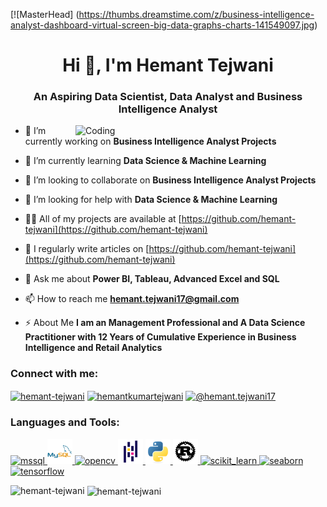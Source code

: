 
[![MasterHead] (https://thumbs.dreamstime.com/z/business-intelligence-analyst-dashboard-virtual-screen-big-data-graphs-charts-141549097.jpg)
<h1 align="center">Hi 👋, I'm Hemant Tejwani</h1>
<h3 align="center">An Aspiring Data Scientist, Data Analyst and Business Intelligence Analyst</h3>
<img align="right" alt="Coding" width="400" src="https://media2.giphy.com/media/hXRrrNr5yVBDnSsWHw/giphy.gif?cid=790b7611f9d907e38ceeb8709255c0b84d5dfe419f4d4545&rid=giphy.gif&ct=g">


- 🔭 I’m currently working on **Business Intelligence Analyst Projects**

- 🌱 I’m currently learning **Data Science & Machine Learning**

- 👯 I’m looking to collaborate on **Business Intelligence Analyst Projects**

- 🤝 I’m looking for help with **Data Science & Machine Learning**

- 👨‍💻 All of my projects are available at [https://github.com/hemant-tejwani](https://github.com/hemant-tejwani)

- 📝 I regularly write articles on [https://github.com/hemant-tejwani](https://github.com/hemant-tejwani)

- 💬 Ask me about **Power BI, Tableau, Advanced Excel and SQL**

- 📫 How to reach me **hemant.tejwani17@gmail.com**

- ⚡ About Me **I am an Management Professional and A Data Science Practitioner with 12 Years of Cumulative Experience in Business Intelligence and Retail Analytics**

<h3 align="left">Connect with me:</h3>
<p align="left">
<a href="https://linkedin.com/in/hemant-tejwani" target="blank"><img align="center" src="https://raw.githubusercontent.com/rahuldkjain/github-profile-readme-generator/master/src/images/icons/Social/linked-in-alt.svg" alt="hemant-tejwani" height="30" width="40" /></a>
<a href="https://kaggle.com/hemantkumartejwani" target="blank"><img align="center" src="https://raw.githubusercontent.com/rahuldkjain/github-profile-readme-generator/master/src/images/icons/Social/kaggle.svg" alt="hemantkumartejwani" height="30" width="40" /></a>
<a href="https://medium.com/@hemant.tejwani17" target="blank"><img align="center" src="https://raw.githubusercontent.com/rahuldkjain/github-profile-readme-generator/master/src/images/icons/Social/medium.svg" alt="@hemant.tejwani17" height="30" width="40" /></a>
</p>

<h3 align="left">Languages and Tools:</h3>
<p align="left"> <a href="https://www.microsoft.com/en-us/sql-server" target="_blank" rel="noreferrer"> <img src="https://www.svgrepo.com/show/303229/microsoft-sql-server-logo.svg" alt="mssql" width="40" height="40"/> </a> <a href="https://www.mysql.com/" target="_blank" rel="noreferrer"> <img src="https://raw.githubusercontent.com/devicons/devicon/master/icons/mysql/mysql-original-wordmark.svg" alt="mysql" width="40" height="40"/> </a> <a href="https://opencv.org/" target="_blank" rel="noreferrer"> <img src="https://www.vectorlogo.zone/logos/opencv/opencv-icon.svg" alt="opencv" width="40" height="40"/> </a> <a href="https://pandas.pydata.org/" target="_blank" rel="noreferrer"> <img src="https://raw.githubusercontent.com/devicons/devicon/2ae2a900d2f041da66e950e4d48052658d850630/icons/pandas/pandas-original.svg" alt="pandas" width="40" height="40"/> </a> <a href="https://www.python.org" target="_blank" rel="noreferrer"> <img src="https://raw.githubusercontent.com/devicons/devicon/master/icons/python/python-original.svg" alt="python" width="40" height="40"/> </a> <a href="https://www.rust-lang.org" target="_blank" rel="noreferrer"> <img src="https://raw.githubusercontent.com/devicons/devicon/master/icons/rust/rust-plain.svg" alt="rust" width="40" height="40"/> </a> <a href="https://scikit-learn.org/" target="_blank" rel="noreferrer"> <img src="https://upload.wikimedia.org/wikipedia/commons/0/05/Scikit_learn_logo_small.svg" alt="scikit_learn" width="40" height="40"/> </a> <a href="https://seaborn.pydata.org/" target="_blank" rel="noreferrer"> <img src="https://seaborn.pydata.org/_images/logo-mark-lightbg.svg" alt="seaborn" width="40" height="40"/> </a> <a href="https://www.tensorflow.org" target="_blank" rel="noreferrer"> <img src="https://www.vectorlogo.zone/logos/tensorflow/tensorflow-icon.svg" alt="tensorflow" width="40" height="40"/> </a> </p>

<p><img align="left" src="https://github-readme-stats.vercel.app/api/top-langs?username=hemant-tejwani&show_icons=true&locale=en&layout=compact" alt="hemant-tejwani" /></p>

<p>&nbsp;<img align="center" src="https://github-readme-stats.vercel.app/api?username=hemant-tejwani&show_icons=true&locale=en" alt="hemant-tejwani" /></p>
